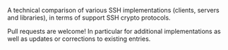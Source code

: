 A technical comparison of various SSH implementations (clients, servers and
libraries), in terms of support SSH crypto protocols.

Pull requests are welcome! In particular for additional implementations
as well as updates or corrections to existing entries.
